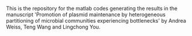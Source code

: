 This is the repository for the matlab codes generating the results in the manuscript 'Promotion of plasmid maintenance by heterogeneous partitioning of microbial communities experiencing bottlenecks' by Andrea Weiss, Teng Wang and Lingchong You.
